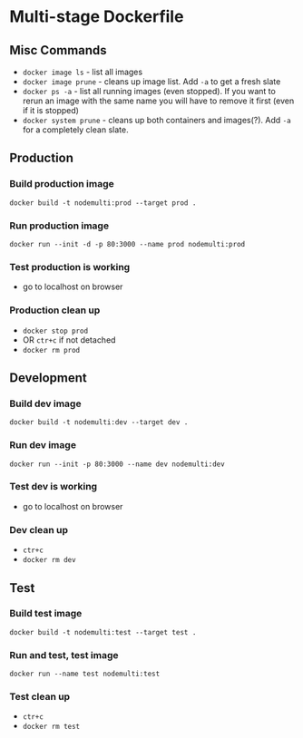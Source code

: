 # Multi-stage Dockerfile

## Misc Commands

- `docker image ls` - list all images
- `docker image prune` - cleans up image list. Add `-a` to get a fresh slate
- `docker ps -a` - list all running images (even stopped). If you want to rerun an image with the same name you will have to remove it first (even if it is stopped)
- `docker system prune` - cleans up both containers and images(?). Add `-a` for a completely clean slate.

## Production

### Build production image

`docker build -t nodemulti:prod --target prod .`

### Run production image

`docker run --init -d -p 80:3000 --name prod nodemulti:prod`

### Test production is working

- go to localhost on browser

### Production clean up

- `docker stop prod`
- OR `ctr+c` if not detached
- `docker rm prod`

## Development

### Build dev image

`docker build -t nodemulti:dev --target dev .`

### Run dev image

`docker run --init -p 80:3000 --name dev nodemulti:dev`

### Test dev is working

- go to localhost on browser

### Dev clean up

- `ctr+c`
- `docker rm dev`

## Test

### Build test image

`docker build -t nodemulti:test --target test .`

### Run and test, test image

`docker run --name test nodemulti:test`

### Test clean up

- `ctr+c`
- `docker rm test`
